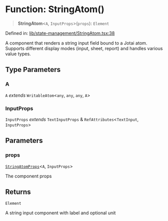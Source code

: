# Function: StringAtom()

> **StringAtom**\<`A`, `InputProps`\>(`props`): `Element`

Defined in: [lib/state-management/StringAtom.tsx:38](https://github.com/aldesgroup/goaldn/blob/b43e92ae42dcd6febc9c2c8f0742ef8c669d44f6/lib/state-management/StringAtom.tsx#L38)

A component that renders a string input field bound to a Jotai atom.
Supports different display modes (input, sheet, report) and handles various value types.

## Type Parameters

### A

`A` *extends* `WritableAtom`\<`any`, `any`, `any`, `A`\>

### InputProps

`InputProps` *extends* `TextInputProps` & `RefAttributes`\<`TextInput`, `InputProps`\>

## Parameters

### props

[`StringAtomProps`](../type-aliases/StringAtomProps.md)\<`A`, `InputProps`\>

The component props

## Returns

`Element`

A string input component with label and optional unit
